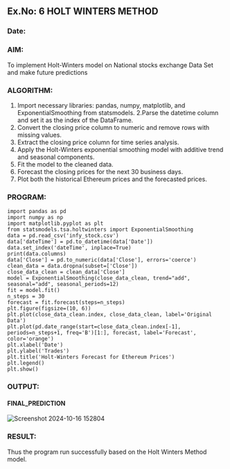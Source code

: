 ## Ex.No: 6  HOLT WINTERS METHOD
### Date: 
### AIM:
To implement Holt-Winters model on National stocks exchange  Data Set and make future predictions
### ALGORITHM:
1. Import necessary libraries: pandas, numpy, matplotlib, and ExponentialSmoothing from statsmodels.
2.Parse the datetime column and set it as the index of the DataFrame.
3. Convert the closing price column to numeric and remove rows with missing values.
4. Extract the closing price column for time series analysis.
5. Apply the Holt-Winters exponential smoothing model with additive trend and seasonal components.
6. Fit the model to the cleaned data.
7. Forecast the closing prices for the next 30 business days.
8. Plot both the historical Ethereum prices and the forecasted prices.

### PROGRAM:
```
import pandas as pd
import numpy as np
import matplotlib.pyplot as plt
from statsmodels.tsa.holtwinters import ExponentialSmoothing
data = pd.read_csv('infy_stock.csv') 
data['dateTime'] = pd.to_datetime(data['Date'])  
data.set_index('dateTime', inplace=True)
print(data.columns)
data['Close'] = pd.to_numeric(data['Close'], errors='coerce')  
clean_data = data.dropna(subset=['Close'])  
close_data_clean = clean_data['Close'] 
model = ExponentialSmoothing(close_data_clean, trend="add", seasonal="add", seasonal_periods=12)
fit = model.fit()
n_steps = 30
forecast = fit.forecast(steps=n_steps)
plt.figure(figsize=(10, 6))
plt.plot(close_data_clean.index, close_data_clean, label='Original Data')
plt.plot(pd.date_range(start=close_data_clean.index[-1], periods=n_steps+1, freq='B')[1:], forecast, label='Forecast', color='orange')
plt.xlabel('Date')
plt.ylabel('Trades')
plt.title('Holt-Winters Forecast for Ethereum Prices')
plt.legend()
plt.show()
```
### OUTPUT:
#### FINAL_PREDICTION
![Screenshot 2024-10-16 152804](https://github.com/user-attachments/assets/17ab98bd-a291-44f7-9052-f96796fd6da8)

### RESULT:
Thus the program run successfully based on the Holt Winters Method model.
